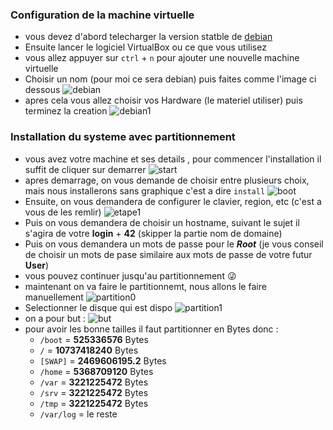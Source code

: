 ### Configuration de la machine virtuelle
- vous devez d'abord telecharger la version statble de [debian](https://cdimage.debian.org/debian-cd/current/amd64/iso-cd/debian-12.5.0-amd64-netinst.iso)
- Ensuite lancer le logiciel VirtualBox ou ce que vous utilisez
- vous allez appuyer sur `ctrl` + `n` pour ajouter une nouvelle machine virtuelle
- Choisir un nom (pour moi ce sera debian) puis faites comme l'image ci dessous
![debian](.assets/config0.png)
- apres cela vous allez choisir vos Hardware (le materiel utiliser) puis terminez la creation
![debian1](.assets/config1.png)

### Installation du systeme avec partitionnement
- vous avez votre machine et ses details , pour commencer l'installation il suffit de cliquer sur demarrer
![start](.assets/config.png)
- apres demarrage, on vous demande de choisir entre plusieurs choix, mais nous installerons sans graphique c'est a dire `install`
![boot](.assets/boot.png)
- Ensuite, on vous demandera de configurer le clavier, region, etc (c'est a vous de les remlir)
![etape1](.assets/etape1.png)
- Puis on vous demandera de choisir un hostname, suivant le sujet il s'agira de votre **login** + **42** (skipper la partie nom de domaine)
- Puis on vous demandera un mots de passe pour le ***Root*** (je vous conseil de choisir un mots de pase similaire aux mots de passe de votre futur **User**)
- vous pouvez continuer jusqu'au partitionnement :stuck_out_tongue_winking_eye:
- maintenant on va faire le partitionnemt, nous allons le faire manuellement
![partition0](.assets/partit0.png)
- Selectionner le disque qui est dispo
![partition1](.assets/partit1.png)
- on a pour but : 
![but](.assets/buts.png)
- pour avoir les bonne tailles il faut partitionner en Bytes donc :
	- `/boot` = **525336576** Bytes
	- `/` = **10737418240** Bytes
	- `[SWAP]` = **2469606195.2** Bytes
	- `/home` = **5368709120** Bytes
	- `/var` = **3221225472** Bytes
	- `/srv` = **3221225472** Bytes
	- `/tmp` = **3221225472** Bytes
	- `/var/log` = le reste
